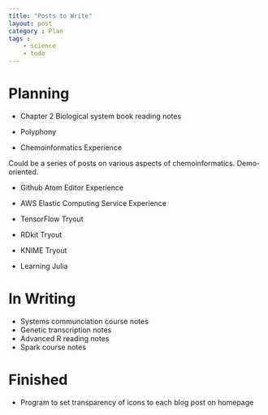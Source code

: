 ```yaml
---
title: "Posts to Write"
layout: post
category : Plan
tags :
    - science
    - todo
---
```



# Planning

- Chapter 2 Biological system book reading notes

- Polyphony

- Chemoinformatics Experience

Could be a series of posts on various aspects of chemoinformatics. Demo-oriented.

- Github Atom Editor Experience

- AWS Elastic Computing Service Experience

- TensorFlow Tryout

- RDkit Tryout

- KNIME Tryout

- Learning Julia

# In Writing
- Systems communciation course notes
- Genetic transcription notes
- Advanced R reading notes
- Spark course notes


# Finished
- Program to set transparency of icons to each blog post on homepage
